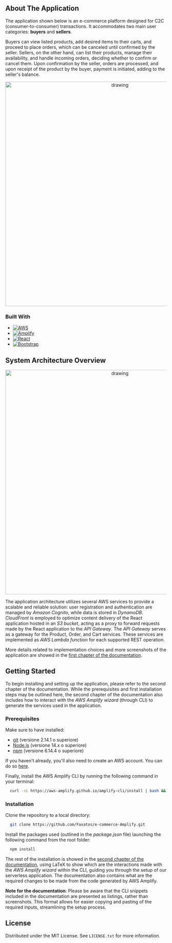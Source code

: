 ## About The Application

The application shown below is an e-commerce platform designed for C2C (consumer-to-consumer) transactions. It accommodates two main user categories: **buyers** and **sellers**. 

Buyers can view listed products, add desired items to their carts, and proceed to place orders, which can be canceled until confirmed by the seller. Sellers, on the other hand, can list their products, manage their availability, and handle incoming orders, deciding whether to confirm or cancel them. Upon confirmation by the seller, orders are processed, and upon receipt of the product by the buyer, payment is initiated, adding to the seller's balance.

<p align="center">
<img src="https://github.com/Faxatos/e-commerce-Amplify/assets/57751761/f7b79638-b520-4b35-9f0e-6561b6e1e7fb" alt="drawing" width="700"/>
</p>

### Built With

* [![AWS][AWS]][AWS-url]
* [![Amplify][Amplify]][Amplify-url]
* [![React][React.js]][React-url]
* [![Bootstrap][Bootstrap.com]][Bootstrap-url]

## System Architecture Overview

<p align="center">
<img src="https://github.com/Faxatos/e-commerce-Amplify/assets/57751761/c2d8dd88-9074-42bb-9fd0-529ff5dd88ec" alt="drawing" width="700"/>
</p>


The application architecture utilizes several AWS services to provide a scalable and reliable solution: user registration and authentication are managed by *Amazon Cognito*, while data is stored in *DynamoDB*. *CloudFront* is employed to optimize content delivery of the React application hosted in an *S3 bucket*, acting as a proxy to forward requests made by the React application to the *API Gateway*. The *API Gateway* serves as a gateway for the Product, Order, and Cart services. These services are implemented as *AWS Lambda function* for each supported REST operation.

More details related to implementation choices and more screenshots of the application are showed in the [first chapter of the documentation](https://github.com/Faxatos/e-commerce-Amplify/files/14323851/documentation.pdf).

## Getting Started

To begin installing and setting up the application, please refer to the second chapter of the documentation. While the prerequisites and first installation steps may be outlined here, the second chapter of the documentation also includes how to interact with the *AWS Amplify wizard* (through CLI) to generate the services used in the application.

### Prerequisites

  Make sure to have installed:
  
  + [git](https://git-scm.com/) (versione 2.14.1 o superiore)
  + [Node.js](https://nodejs.org/) (versione 14.x o superiore)
  + [npm](https://www.npmjs.com/) (versione 6.14.4 o superiore)

If you haven't already, you'll also need to create an AWS account. You can do so [here](https://portal.aws.amazon.com/billing/signup).

Finally, install the AWS Amplify CLI by running the following command in your terminal:
```sh
  curl -sL https://aws-amplify.github.io/amplify-cli/install | bash && $SHELL
  ```
  
### Installation

Clone the repository to a local directory:
```sh
  git clone https://github.com/Faxatos/e-commerce-Amplify.git
  ```
  
Install the packages used (outlined in the *package.json* file) launching the following command from the root folder:
```sh
  npm install
  ```

The rest of the installation is showed in the [second chapter of the documentation](https://github.com/Faxatos/e-commerce-Amplify/files/14323851/documentation.pdf), using LaTeX to show which are the interactions made with the *AWS Amplify wizard* within the CLI, guiding you through the setup of our serverless application. The documentation also contains what are the required changes to be made from the code generated by AWS Amplify.

**Note for the documentation**: Please be aware that the CLI snippets included in the documentation are presented as listings, rather than screenshots. This format allows for easier copying and pasting of the required inputs, streamlining the setup process.
  
## License

Distributed under the MIT License. See `LICENSE.txt` for more information.


[React.js]: https://img.shields.io/badge/React-20232A?style=for-the-badge&logo=react&logoColor=61DAFB
[React-url]: https://reactjs.org/

[Bootstrap.com]: https://img.shields.io/badge/Bootstrap-563D7C?style=for-the-badge&logo=bootstrap&logoColor=white
[Bootstrap-url]: https://getbootstrap.com


[AWS]: https://img.shields.io/badge/Amazon_AWS-232F3E?style=for-the-badge&logo=amazon-aws&logoColor=white
[AWS-url]: https://aws.amazon.com/

[Amplify]: https://img.shields.io/badge/AWS_Amplify-FF9900?style=for-the-badge&logo=amazonaws&logoColor=white
[Amplify-url]:https://aws.amazon.com/it/amplify/
